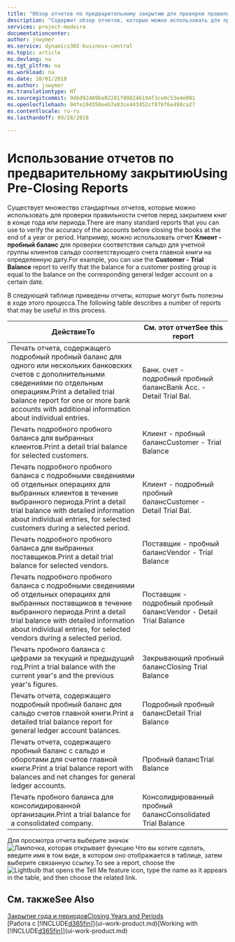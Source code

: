 ```yaml
---
title: "Обзор отчетов по предварительному закрытию для проверки правильности учета | Документы Майкрософт"
description: "Содержит обзор отчетов, которые можно использовать для проверки правильности учета перед закрытием книг в конце года или периода."
services: project-madeira
documentationcenter: 
author: jswymer
ms.service: dynamics365-business-central
ms.topic: article
ms.devlang: na
ms.tgt_pltfrm: na
ms.workload: na
ms.date: 10/01/2018
ms.author: jswymer
ms.translationtype: HT
ms.sourcegitcommit: 9dbd92409ba02281f008246194f3ce0c53e4e001
ms.openlocfilehash: 94fe194350eeb7e83ce443452cf876f6e498ca27
ms.contentlocale: ru-ru
ms.lasthandoff: 09/28/2018

---
```

# <a name="using-pre-closing-reports"></a><span data-ttu-id="62f2d-103">Использование отчетов по предварительному закрытию</span><span class="sxs-lookup"><span data-stu-id="62f2d-103">Using Pre-Closing Reports</span></span>
<span data-ttu-id="62f2d-104">Существует множество стандартных отчетов, которые можно использовать для проверки правильности счетов перед закрытием книг в конце года или периода.</span><span class="sxs-lookup"><span data-stu-id="62f2d-104">There are many standard reports that you can use to verify the accuracy of the accounts before closing the books at the end of a year or period.</span></span> <span data-ttu-id="62f2d-105">Например, можно использовать отчет **Клиент - пробный баланс** для проверки соответствия сальдо для учетной группы клиентов сальдо соответствующего счета главной книги на определенную дату.</span><span class="sxs-lookup"><span data-stu-id="62f2d-105">For example, you can use the **Customer - Trial Balance** report to verify that the balance for a customer posting group is equal to the balance on the corresponding general ledger account on a certain date.</span></span>

<span data-ttu-id="62f2d-106">В следующей таблице приведены отчеты, которые могут быть полезны в ходе этого процесса.</span><span class="sxs-lookup"><span data-stu-id="62f2d-106">The following table describes a number of reports that may be useful in this process.</span></span>

| <span data-ttu-id="62f2d-107">Действие</span><span class="sxs-lookup"><span data-stu-id="62f2d-107">To</span></span> | <span data-ttu-id="62f2d-108">См. этот отчет</span><span class="sxs-lookup"><span data-stu-id="62f2d-108">See this report</span></span> |
| --- | --- |
| <span data-ttu-id="62f2d-109">Печать отчета, содержащего подробный пробный баланс для одного или нескольких банковских счетов с дополнительными сведениями по отдельным операциям.</span><span class="sxs-lookup"><span data-stu-id="62f2d-109">Print a detailed trial balance report for one or more bank accounts with additional information about individual entries.</span></span> |<span data-ttu-id="62f2d-110">Банк. счет - подробный пробный баланс</span><span class="sxs-lookup"><span data-stu-id="62f2d-110">Bank Acc. - Detail Trial Bal.</span></span> |
| <span data-ttu-id="62f2d-111">Печать подробного пробного баланса для выбранных клиентов.</span><span class="sxs-lookup"><span data-stu-id="62f2d-111">Print a detail trial balance for selected customers.</span></span> |<span data-ttu-id="62f2d-112">Клиент - пробный баланс</span><span class="sxs-lookup"><span data-stu-id="62f2d-112">Customer - Trial Balance</span></span> |
| <span data-ttu-id="62f2d-113">Печать подробного пробного баланса с подробными сведениями об отдельных операциях для выбранных клиентов в течение выбранного периода.</span><span class="sxs-lookup"><span data-stu-id="62f2d-113">Print a detail trial balance with detailed information about individual entries, for selected customers during a selected period.</span></span> |<span data-ttu-id="62f2d-114">Клиент - подробный пробный баланс</span><span class="sxs-lookup"><span data-stu-id="62f2d-114">Customer - Detail Trial Bal.</span></span> |
| <span data-ttu-id="62f2d-115">Печать подробного пробного баланса для выбранных поставщиков.</span><span class="sxs-lookup"><span data-stu-id="62f2d-115">Print a detail trial balance for selected vendors.</span></span> |<span data-ttu-id="62f2d-116">Поставщик - пробный баланс</span><span class="sxs-lookup"><span data-stu-id="62f2d-116">Vendor - Trial Balance</span></span> |
| <span data-ttu-id="62f2d-117">Печать подробного пробного баланса с подробными сведениями об отдельных операциях для выбранных поставщиков в течение выбранного периода.</span><span class="sxs-lookup"><span data-stu-id="62f2d-117">Print a detail trial balance with detailed information about individual entries, for selected vendors during a selected period.</span></span> |<span data-ttu-id="62f2d-118">Поставщик - подробный пробный баланс</span><span class="sxs-lookup"><span data-stu-id="62f2d-118">Vendor - Detail Trial Balance</span></span> |
| <span data-ttu-id="62f2d-119">Печать пробного баланса с цифрами за текущий и предыдущий год.</span><span class="sxs-lookup"><span data-stu-id="62f2d-119">Print a trial balance with the current year's and the previous year's figures.</span></span> |<span data-ttu-id="62f2d-120">Закрывающий пробный баланс</span><span class="sxs-lookup"><span data-stu-id="62f2d-120">Closing Trial Balance</span></span> |
| <span data-ttu-id="62f2d-121">Печать отчета, содержащего подробный пробный баланс для сальдо счетов главной книги.</span><span class="sxs-lookup"><span data-stu-id="62f2d-121">Print a detailed trial balance report for general ledger account balances.</span></span> |<span data-ttu-id="62f2d-122">Подробный пробный баланс</span><span class="sxs-lookup"><span data-stu-id="62f2d-122">Detail Trial Balance</span></span> |
| <span data-ttu-id="62f2d-123">Печать отчета, содержащего пробный баланс с сальдо и оборотами для счетов главной книги.</span><span class="sxs-lookup"><span data-stu-id="62f2d-123">Print a trial balance report with balances and net changes for general ledger accounts.</span></span> |<span data-ttu-id="62f2d-124">Пробный баланс</span><span class="sxs-lookup"><span data-stu-id="62f2d-124">Trial Balance</span></span> |
| <span data-ttu-id="62f2d-125">Печать пробного баланса для консолидированной организации.</span><span class="sxs-lookup"><span data-stu-id="62f2d-125">Print a trial balance for a consolidated company.</span></span> |<span data-ttu-id="62f2d-126">Консолидированный пробный баланс</span><span class="sxs-lookup"><span data-stu-id="62f2d-126">Consolidated Trial Balance</span></span> |

<span data-ttu-id="62f2d-127">Для просмотра отчета выберите значок ![Лампочка, которая открывает функцию Что вы хотите сделать](media/ui-search/search_small.png "Что вы хотите сделать"), введите имя в том виде, в котором оно отображается в таблице, затем выберите связанную ссылку.</span><span class="sxs-lookup"><span data-stu-id="62f2d-127">To see a report, choose the ![Lightbulb that opens the Tell Me feature](media/ui-search/search_small.png "Tell me what you want to do") icon, type the name as it appears in the table, and then choose the related link.</span></span>

## <a name="see-also"></a><span data-ttu-id="62f2d-128">См. также</span><span class="sxs-lookup"><span data-stu-id="62f2d-128">See Also</span></span>
[<span data-ttu-id="62f2d-129">Закрытие года и периодов</span><span class="sxs-lookup"><span data-stu-id="62f2d-129">Closing Years and Periods</span></span>](year-close-years-periods.md)  
<span data-ttu-id="62f2d-130">[Работа с [!INCLUDE[d365fin](includes/d365fin_md.md)]](ui-work-product.md)</span><span class="sxs-lookup"><span data-stu-id="62f2d-130">[Working with [!INCLUDE[d365fin](includes/d365fin_md.md)]](ui-work-product.md)</span></span>


